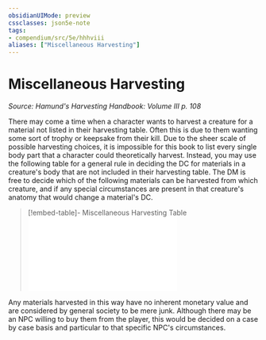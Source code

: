 ```yaml
---
obsidianUIMode: preview
cssclasses: json5e-note
tags:
- compendium/src/5e/hhhviii
aliases: ["Miscellaneous Harvesting"]
---
```

# Miscellaneous Harvesting
*Source: Hamund's Harvesting Handbook: Volume III p. 108* 

There may come a time when a character wants to harvest a creature for a material not listed in their harvesting table. Often this is due to them wanting some sort of trophy or keepsake from their kill. Due to the sheer scale of possible harvesting choices, it is impossible for this book to list every single body part that a character could theoretically harvest. Instead, you may use the following table for a general rule in deciding the DC for materials in a creature's body that are not included in their harvesting table. The DM is free to decide which of the following materials can be harvested from which creature, and if any special circumstances are present in that creature's anatomy that would change a material's DC.

> [!embed-table]- Miscellaneous Harvesting Table
> ![Miscellaneous Harvesting Table](compendium/tables/miscellaneous-harvesting-table-hhhviii.md)

Any materials harvested in this way have no inherent monetary value and are considered by general society to be mere junk. Although there may be an NPC willing to buy them from the player, this would be decided on a case by case basis and particular to that specific NPC's circumstances.